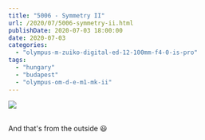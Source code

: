 ```yaml
---
title: "5006 - Symmetry II"
url: /2020/07/5006-symmetry-ii.html
publishDate: 2020-07-03 18:00:00
date: 2020-07-03
categories: 
  - "olympus-m-zuiko-digital-ed-12-100mm-f4-0-is-pro"
tags: 
  - "hungary"
  - "budapest"
  - "olympus-om-d-e-m1-mk-ii"
---
```

<div class="container">
<div class="center"><a target="_blank" href="https://d25zfm9zpd7gm5.cloudfront.net/1200x1200/2018/20180522_101103_lr.jpg"><img class="webfeedsFeaturedVisual" src="https://d25zfm9zpd7gm5.cloudfront.net/0600x0600/2018/20180522_101103_lr.jpg" /></a></div>
</div>
<br />

And that's from the outside :smiley: